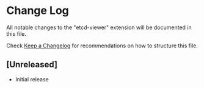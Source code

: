 # Change Log

All notable changes to the "etcd-viewer" extension will be documented in this file.

Check [Keep a Changelog](http://keepachangelog.com/) for recommendations on how to structure this file.

## [Unreleased]

- Initial release